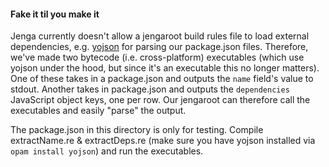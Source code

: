 #### Fake it til you make it

Jenga currently doesn't allow a jengaroot build rules file to load external dependencies, e.g. [yojson](https://github.com/mjambon/yojson) for parsing our package.json files. Therefore, we've made two bytecode (i.e. cross-platform) executables (which use yojson under the hood, but since it's an executable this no longer matters). One of these takes in a package.json and outputs the `name` field's value to stdout. Another takes in package.json and outputs the `dependencies` JavaScript object keys, one per row. Our jengaroot can therefore call the executables and easily "parse" the output.

The package.json in this directory is only for testing. Compile extractName.re & extractDeps.re (make sure you have yojson installed via `opam install yojson`) and run the executables.
